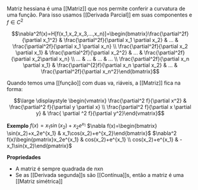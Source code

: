 Matriz hessiana é uma [[Matriz]] que nos permite conferir a curvatura de uma função. Para isso usamos [[Derivada Parcial]] em suas componentes e $f\in C^2$

$$\nabla^2f(x)=H[f(x_1,x_2,x_3,...,x_n)]=\begin{bmatrix}\frac{\partial^2f}{\partial x_1^2} & \frac{\partial^2f}{\partial x_1 \partial x_2} & ... & \frac{\partial^2f}{\partial x_1 \partial x_n} \\ \frac{\partial^2f}{\partial x_2 \partial x_1} & \frac{\partial^2f}{\partial x_2^2} & ... & \frac{\partial^2f}{\partial x_2\partial x_n} \\ ... & ... & ... & ... \\ \frac{\partial^2f}{\partial x_n \partial x_1} & \frac{\partial^{2}f}{\partial x_n \partial x_2} & ... & \frac{\partial^2f}{\partial x_n^2}\end{bmatrix}$$

Quando temos uma [[função]] com duas va,
 riáveis, a [[Matriz]] fica na forma:

$$\large \displaystyle \begin{vmatrix} \frac{\partial^2 f}{\partial x^2} & \frac{\partial^2 f}{\partial y \partial x} \\ \frac{\partial^2 f}{\partial x \partial y} & \frac{ \partial ^2 f}{\partial y^2}\end{vmatrix}$$

**Exemplo**
$f(x)=x_1\sin(x_2)+x_2e^{x_1}$
$\nabla f(x)=\begin{bmatrix} \sin(x_2)+x_2e^{x_1} & x_1\cos(x_2)+e^{x_2}\end{bmatrix}$
$\nabla^2 f(x)\begin{pmatrix}x_2e^{x_1} & cos(x_2)+e^{x_1} \\ cos(x_2)+e^{x_1} & -x_1\sin(x_2)\end{pmatrix}$

**Propriedades**
- A matriz é sempre quadrada de nxn
- Se as [[Derivada segunda]]s são [[Contínua]]s, então a matriz é uma [[Matriz simétrica]] 